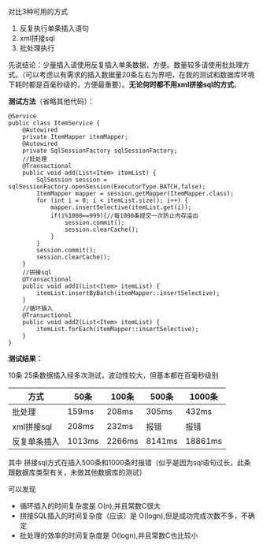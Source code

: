 对比3种可用的方式

1. 反复执行单条插入语句
2. xml拼接sql
3. 批处理执行

先说结论：少量插入请使用反复插入单条数据，方便。数量较多请使用批处理方式。（可以考虑以有需求的插入数据量20条左右为界吧，在我的测试和数据库环境下耗时都是百毫秒级的，方便最重要）。**无论何时都不用xml拼接sql的方式**。



**测试方法**（省略其他代码）：

```
@Service
public class ItemService {
    @Autowired
    private ItemMapper itemMapper;
    @Autowired
    private SqlSessionFactory sqlSessionFactory;
    //批处理
    @Transactional
    public void add(List<Item> itemList) {
        SqlSession session = sqlSessionFactory.openSession(ExecutorType.BATCH,false);
        ItemMapper mapper = session.getMapper(ItemMapper.class);
        for (int i = 0; i < itemList.size(); i++) {
            mapper.insertSelective(itemList.get(i));
            if(i%1000==999){//每1000条提交一次防止内存溢出
                session.commit();
                session.clearCache();
            }
        }
        session.commit();
        session.clearCache();
    }
    //拼接sql
    @Transactional
    public void add1(List<Item> itemList) {
        itemList.insertByBatch(itemMapper::insertSelective);
    }
    //循环插入
    @Transactional
    public void add2(List<Item> itemList) {
        itemList.forEach(itemMapper::insertSelective);
    }
}
```



**测试结果：**

10条 25条数据插入经多次测试，波动性较大，但基本都在百毫秒级别

| 方式         | 50条   | 100条  | 500条  | 1000条  |
| ------------ | ------ | ------ | ------ | ------- |
| 批处理       | 159ms  | 208ms  | 305ms  | 432ms   |
| xml拼接sql   | 208ms  | 232ms  | 报错   | 报错    |
| 反复单条插入 | 1013ms | 2266ms | 8141ms | 18861ms |

其中 拼接sql方式在插入500条和1000条时报错（似乎是因为sql语句过长，此条跟数据库类型有关，未做其他数据库的测试）



可以发现

- 循环插入的时间复杂度是 O(n),并且常数C很大
- 拼接SQL插入的时间复杂度（应该）是 O(logn),但是成功完成次数不多，不确定
- 批处理的效率的时间复杂度是 O(logn),并且常数C也比较小

